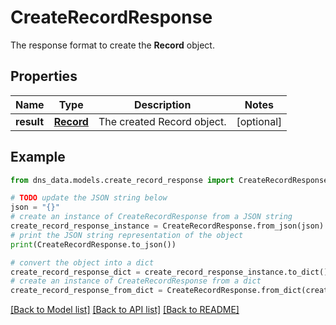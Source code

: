 # CreateRecordResponse

The response format to create the __Record__ object.

## Properties

Name | Type | Description | Notes
------------ | ------------- | ------------- | -------------
**result** | [**Record**](Record.md) | The created Record object. | [optional] 

## Example

```python
from dns_data.models.create_record_response import CreateRecordResponse

# TODO update the JSON string below
json = "{}"
# create an instance of CreateRecordResponse from a JSON string
create_record_response_instance = CreateRecordResponse.from_json(json)
# print the JSON string representation of the object
print(CreateRecordResponse.to_json())

# convert the object into a dict
create_record_response_dict = create_record_response_instance.to_dict()
# create an instance of CreateRecordResponse from a dict
create_record_response_from_dict = CreateRecordResponse.from_dict(create_record_response_dict)
```
[[Back to Model list]](../README.md#documentation-for-models) [[Back to API list]](../README.md#documentation-for-api-endpoints) [[Back to README]](../README.md)



